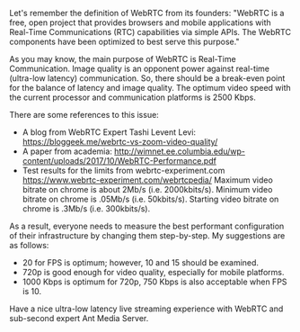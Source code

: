 Let's remember the definition of WebRTC from its founders: 
"WebRTC is a free, open project that provides browsers and mobile applications with Real-Time Communications (RTC) capabilities via simple APIs. The WebRTC components have been optimized to best serve this purpose."

As you may know, the main purpose of WebRTC is Real-Time Communication.
Image quality is an opponent power against real-time (ultra-low latency) communication.
So, there should be a break-even point for the balance of latency and image quality.
The optimum video speed with the current processor and communication platforms is 2500 Kbps.

There are some references to this issue:
- A blog from WebRTC Expert Tashi Levent Levi:  https://bloggeek.me/webrtc-vs-zoom-video-quality/
- A paper from academia: http://wimnet.ee.columbia.edu/wp-content/uploads/2017/10/WebRTC-Performance.pdf
- Test results for the limits from webrtc-experiment.com 
        https://www.webrtc-experiment.com/webrtcpedia/
        Maximum video bitrate on chrome is about 2Mb/s (i.e. 2000kbits/s).
        Minimum video bitrate on chrome is .05Mb/s (i.e. 50kbits/s).
        Starting video bitrate on chrome is .3Mb/s (i.e. 300kbits/s).

As a result, everyone needs to measure the best performant configuration of their infrastructure by changing them step-by-step.
My suggestions are as follows:
- 20 for FPS is optimum; however, 10 and 15 should be examined.
- 720p is good enough for video quality, especially for mobile platforms.
- 1000 Kbps is optimum for 720p, 750 Kbps is also acceptable when FPS is 10.

Have a nice ultra-low latency live streaming experience with WebRTC and sub-second expert Ant Media Server.